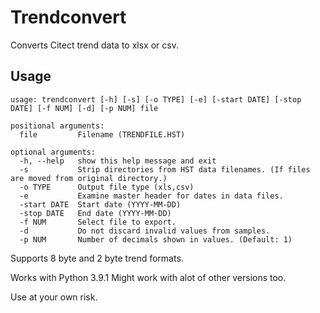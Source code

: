 # Trendconvert
Converts Citect trend data to xlsx or csv.

## Usage
```
usage: trendconvert [-h] [-s] [-o TYPE] [-e] [-start DATE] [-stop DATE] [-f NUM] [-d] [-p NUM] file

positional arguments:
  file         Filename (TRENDFILE.HST)

optional arguments:
  -h, --help   show this help message and exit
  -s           Strip directories from HST data filenames. (If files are moved from original directory.)
  -o TYPE      Output file type (xls,csv)
  -e           Examine master header for dates in data files.
  -start DATE  Start date (YYYY-MM-DD)
  -stop DATE   End date (YYYY-MM-DD)
  -f NUM       Select file to export.
  -d           Do not discard invalid values from samples.
  -p NUM       Number of decimals shown in values. (Default: 1)
```

Supports 8 byte and 2 byte trend formats.

Works with Python 3.9.1
Might work with alot of other versions too.

Use at your own risk.

